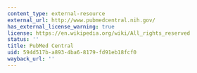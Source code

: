 ```yaml
---
content_type: external-resource
external_url: http://www.pubmedcentral.nih.gov/
has_external_license_warning: true
license: https://en.wikipedia.org/wiki/All_rights_reserved
status: ''
title: PubMed Central
uid: 594d517b-a893-4ba6-8179-fd91eb18fcf0
wayback_url: ''
---
```

